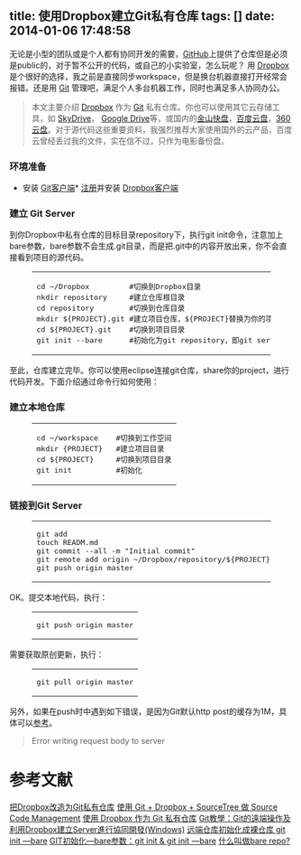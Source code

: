 title: 使用Dropbox建立Git私有仓库
tags: []
date: 2014-01-06 17:48:58
---

无论是小型的团队或是个人都有协同开发的需要，[GitHub](http://github.com)上提供了仓库但是必须是public的，对于暂不公开的代码，或自己的小实验室，怎么玩呢？
用 [Dropbox](http://www.dropbox.com) 是个很好的选择，我之前是直接同步workspace，但是换台机器直接打开经常会报错。还是用 [Git](http://git-scm.com) 管理吧，满足个人多台机器工作，同时也满足多人协同办公。

> 本文主要介绍 [Dropbox](http://www.dropbox.com) 作为 [Git](http://git-scm.com/book/zh) 私有仓库。你也可以使用其它云存储工具，如 [SkyDrive](http://skydrive.live.com)， [Google Drive](http://drive.google.com)等，或国内的[金山快盘](http://www.kuaipan.cn/)，[百度云盘](http://pan.baidu.com)，[360云盘](http://yunpan.360.cn)。对于源代码这些重要资料，我强烈推荐大家使用国外的云产品，百度云曾经丢过我的文件，实在信不过，只作为电影备份盘。
<a id="more"></a>

### 环境准备

*   安装 [Git客户端](http://git-scm.com/book/zh/%E8%B5%B7%E6%AD%A5-%E5%AE%89%E8%A3%85-Git)*   [注册](https://db.tt/ALifTz8G)并安装 [Dropbox客户端](http://www.dropbox.com/downloading?src=index)

### 建立 Git Server

到你Dropbox中私有仓库的目标目录repository下，执行git init命令，注意加上bare参数，bare参数不会生成.git目录，而是把.git中的内容开放出来，你不会直接看到项目的源代码。
<figure class="highlight bash"><table><tr><td class="code"><pre><span class="line"><span class="built_in">cd</span> ~/Dropbox         <span class="comment">#切换到Dropbox目录</span></span>
<span class="line">nkdir repository     <span class="comment">#建立仓库根目录</span></span>
<span class="line"><span class="built_in">cd</span> repository        <span class="comment">#切换到仓库目录</span></span>
<span class="line">mkdir <span class="variable">$&#123;PROJECT&#125;</span>.git <span class="comment">#建立项目仓库，$&#123;PROJECT&#125;替换为你的项目名称</span></span>
<span class="line"><span class="built_in">cd</span> <span class="variable">$&#123;PROJECT&#125;</span>.git    <span class="comment">#切换到项目目录</span></span>
<span class="line">git init --bare      <span class="comment">#初始化为git repository，即git server端的资料</span></span>
</pre></td></tr></table></figure>

至此，仓库建立完毕。你可以使用eclipse连接git仓库，share你的project，进行代码开发。下面介绍通过命令行如何使用：

### 建立本地仓库
<figure class="highlight bash"><table><tr><td class="code"><pre><span class="line"><span class="built_in">cd</span> ~/workspace    <span class="comment">#切换到工作空间</span></span>
<span class="line">mkdir &#123;PROJECT&#125;   <span class="comment">#建立项目目录</span></span>
<span class="line"><span class="built_in">cd</span> <span class="variable">$&#123;PROJECT&#125;</span>     <span class="comment">#切换到项目目录</span></span>
<span class="line">git init          <span class="comment">#初始化</span></span>
</pre></td></tr></table></figure>

### 链接到Git Server
<figure class="highlight avrasm"><table><tr><td class="code"><pre><span class="line">git <span class="keyword">add</span></span>
<span class="line">touch READM.md</span>
<span class="line">git commit --all -m <span class="string">"Initial commit"</span></span>
<span class="line">git remote <span class="keyword">add</span> origin ~/Dropbox/repository/$&#123;PROJECT&#125;.git/</span>
<span class="line">git <span class="keyword">push</span> origin master</span>
</pre></td></tr></table></figure>

OK。提交本地代码，执行：
<figure class="highlight avrasm"><table><tr><td class="code"><pre><span class="line">git <span class="keyword">push</span> origin master</span>
</pre></td></tr></table></figure>

需要获取原创更新，执行：
<figure class="highlight nginx"><table><tr><td class="code"><pre><span class="line"><span class="title">git</span> pull origin master</span>
</pre></td></tr></table></figure>

另外，如果在push时中遇到如下错误，是因为Git默认http post的缓存为1M，具体可以[参考](http://blog.chengyunfeng.com/?p=488)。

> Error writing request body to server

# 参考文献

[把Dropbox改造为Git私有仓库](http://weizhifeng.net/git-with-dropbox.html)
[使用 Git + Dropbox + SourceTree 做 Source Code Management](http://kenlai.logdown.com/posts/52372--git-dropbox-sourcetree-source-code-management)
[使用 Dropbox 作为 Git 私有仓库](http://blog.jimu.in/?p=11)
[Git教學：Git的遠端操作及利用Dropbox建立Server進行協同開發(Windows)](http://www.mrmu.com.tw/2011/05/06/git-using-dropbox-as-server)
[远端仓库初始化成裸仓库 git init —bare](http://blog.csdn.net/feizxiang3/article/details/8065506)
[GIT初始化—bare参数：git init &amp; git init —bare](http://hi.baidu.com/aatfjctoytaefkr/item/00c693450a5b36af60d7b93f)
[什么叫做bare repo?](http://www.cnblogs.com/bamanzi/archive/2012/08/15/git-hg-bare-repo.html)